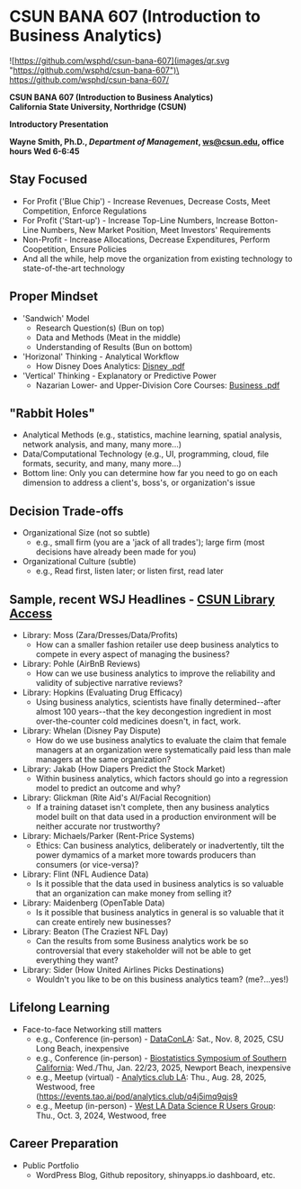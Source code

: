 # CSUN BANA 607 (Introduction to Business Analytics)


![https://github.com/wsphd/csun-bana-607](images/qr.svg "https://github.com/wsphd/csun-bana-607")\
<https://github.com/wsphd/csun-bana-607/>

**CSUN BANA 607 (Introduction to Business Analytics)**\
**California State University, Northridge (CSUN)**

**Introductory Presentation**

**Wayne Smith, Ph.D., _Department of Management_, <ws@csun.edu>, office hours Wed 6-6:45**


## Stay Focused

* For Profit ('Blue Chip') - Increase Revenues, Decrease Costs, Meet Competition, Enforce Regulations
* For Profit ('Start-up') - Increase Top-Line Numbers, Increase Botton-Line Numbers, New Market Position, Meet Investors' Requirements
* Non-Profit - Increase Allocations, Decrease Expenditures, Perform Coopetition, Ensure Policies
* And all the while, help move the organization from existing technology to state-of-the-art technology


## Proper Mindset

* 'Sandwich' Model
  * Research Question(s) (Bun on top)
  * Data and Methods (Meat in the middle)
  * Understanding of Results (Bun on bottom)
* 'Horizonal' Thinking - Analytical Workflow
  * How Disney Does Analytics: [Disney .pdf](disney.pdf)
* 'Vertical' Thinking - Explanatory or Predictive Power
  * Nazarian Lower- and Upper-Division Core Courses: [Business .pdf](business.pdf)


## "Rabbit Holes"

* Analytical Methods (e.g., statistics, machine learning, spatial analysis, network analysis, and many, many more...)
* Data/Computational Technology (e.g., UI, programming, cloud, file formats, security, and many, many more...)
* Bottom line: Only you can determine how far you need to go on each dimension to address a client's, boss's, or organization's issue


## Decision Trade-offs

* Organizational Size (not so subtle)
  * e.g., small firm (you are a 'jack of all trades'); large firm (most decisions have already been made for you)
* Organizational Culture (subtle)
  * e.g., Read first, listen later; or listen first, read later


## Sample, recent WSJ Headlines - [CSUN Library Access](https://ocw.smithw.org/bus312/librarymaterials.html)

* Library: Moss (Zara/Dresses/Data/Profits)
  * How can a smaller fashion retailer use deep business analytics to compete in every aspect of managing the business?
* Library: Pohle (AirBnB Reviews)
  * How can we use business analytics to improve the reliability and validity of subjective narrative reviews?
* Library: Hopkins (Evaluating Drug Efficacy)
  * Using business analytics, scientists have finally determined--after almost 100 years--that the key decongestion ingredient in most over-the-counter cold medicines doesn't, in fact, work.
* Library: Whelan (Disney Pay Dispute)
  * How do we use business analytics to evaluate the claim that female managers at an organization were systematically paid less than male managers at the same organization?
* Library: Jakab (How Diapers Predict the Stock Market)
  * Within business analytics, which factors should go into a regression model to predict an outcome and why?
* Library: Glickman (Rite Aid's AI/Facial Recognition)
  * If a training dataset isn't complete, then any business analytics model built on that data used in a production environment will be neither accurate nor trustworthy?
* Library: Michaels/Parker (Rent-Price Systems)
  * Ethics: Can business analytics, deliberately or inadvertently, tilt the power dymamics of a market more towards producers than consumers (or vice-versa)?
* Library: Flint (NFL Audience Data)
  * Is it possible that the data used in business analytics is so valuable that an organization can make money from selling it?
* Library: Maidenberg (OpenTable Data)
  * Is it possible that business analytics in general is so valuable that it can create entirely new businesses?
* Library: Beaton (The Craziest NFL Day)
  * Can the results from some Business analytics work be so controversial that every stakeholder will not be able to get everything they want?
* Library: Sider (How United Airlines Picks Destinations)
  * Wouldn't you like to be on this business analytics team? (me?...yes!)


## Lifelong Learning

* Face-to-face Networking still matters
  * e.g., Conference (in-person) - [DataConLA](https://www.dataconla.com): Sat., Nov. 8, 2025, CSU Long Beach, inexpensive
  * e.g., Conference (in-person) - [Biostatistics Symposium of Southern California](https://biostatsymposium.org/): Wed./Thu, Jan. 22/23, 2025, Newport Beach, inexpensive
  * e.g., Meetup (virtual) - [Analytics.club LA](https://www.meetup.com/ac-lax/): Thu., Aug. 28, 2025, Westwood, free (<https://events.tao.ai/pod/analytics.club/q4j5imq9qjs9>
  * e.g., Meetup (in-person) - [West LA Data Science R Users Group](https://www.meetup.com/scasa1925/): Thu., Oct. 3, 2024, Westwood, free


## Career Preparation

* Public Portfolio
  * WordPress Blog, Github repository, shinyapps.io dashboard, etc.

